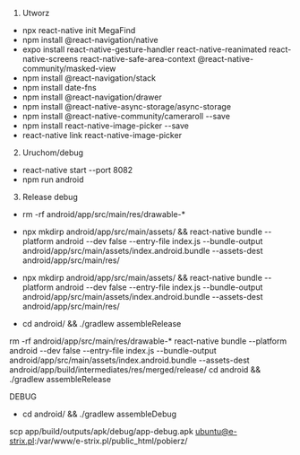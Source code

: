 
1. Utworz

- npx react-native init MegaFind
- npm install @react-navigation/native
- expo install react-native-gesture-handler react-native-reanimated react-native-screens react-native-safe-area-context @react-native-community/masked-view
- npm install @react-navigation/stack
- npm install date-fns
- npm install @react-navigation/drawer
- npm install @react-native-async-storage/async-storage
- npm install @react-native-community/cameraroll --save
- npm install react-native-image-picker --save
- react-native link react-native-image-picker
2. Uruchom/debug

- react-native start --port 8082
- npm run android

3. Release debug


- rm -rf android/app/src/main/res/drawable-*
- npx mkdirp android/app/src/main/assets/ && react-native bundle --platform android --dev false --entry-file index.js --bundle-output android/app/src/main/assets/index.android.bundle --assets-dest android/app/src/main/res/ 


- npx mkdirp android/app/src/main/assets/ && react-native bundle --platform android --dev false --entry-file index.js --bundle-output android/app/src/main/assets/index.android.bundle --assets-dest android/app/src/main/res/ 

- cd android/ && ./gradlew assembleRelease

rm -rf android/app/src/main/res/drawable-*
react-native bundle --platform android --dev false --entry-file index.js --bundle-output android/app/src/main/assets/index.android.bundle --assets-dest android/app/build/intermediates/res/merged/release/
cd android && ./gradlew assembleRelease


DEBUG
- cd android/ && ./gradlew assembleDebug

scp app/build/outputs/apk/debug/app-debug.apk ubuntu@e-strix.pl:/var/www/e-strix.pl/public_html/pobierz/